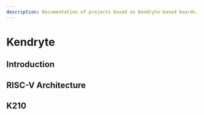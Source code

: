 ```yaml
---
description: Documentation of projects based on Kendryte-based boards.
---
```


# Kendryte

## Introduction

## RISC-V Architecture

## K210

